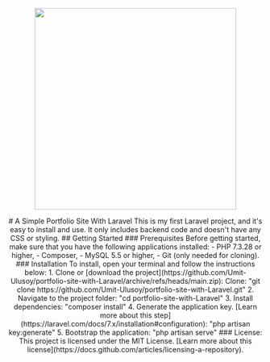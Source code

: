 <p align="center"><a href="https://laravel.com" target="_blank"><img src="https://raw.githubusercontent.com/laravel/art/master/logo-lockup/5%20SVG/2%20CMYK/1%20Full%20Color/laravel-logolockup-cmyk-red.svg" width="400"></a></p>

<div align="center">
# A Simple Portfolio Site With Laravel
This is my first Laravel project, and it's easy to install and use. It only includes backend code and doesn't have any CSS or styling.
## Getting Started
### Prerequisites
Before getting started, make sure that you have the following applications installed:
- PHP 7.3.28 or higher,
- Composer,
- MySQL 5.5 or higher,
- Git (only needed for cloning).
### Installation
To install, open your terminal and follow the instructions below:
1. Clone or [download the project](https://github.com/Umit-Ulusoy/portfolio-site-with-Laravel/archive/refs/heads/main.zip):
Clone: "git clone https://github.com/Umit-Ulusoy/portfolio-site-with-Laravel.git"
2. Navigate to the project folder:
"cd portfolio-site-with-Laravel"
3. Install dependencies:
"composer install"
4. Generate the application key. [Learn more about this step](https://laravel.com/docs/7.x/installation#configuration):
"php artisan key:generate"
5. Bootstrap the application:
"php artisan serve"
### License:
This project is licensed under the MIT License. [Learn more about this license](https://docs.github.com/articles/licensing-a-repository).
</div>